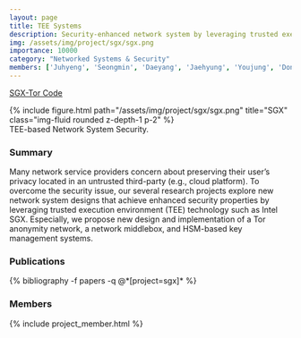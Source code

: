 ```yaml
---
layout: page
title: TEE Systems
description: Security-enhanced network system by leveraging trusted execution environment (TEE)
img: /assets/img/project/sgx/sgx.png
importance: 10000
category: "Networked Systems & Security"
members: ['Juhyeng', 'Seongmin', 'Daeyang', 'Jaehyung', 'Youjung', 'Dongsu']
---
```


<p class="profile-buttons">
    <a class="btn z-depth-0" href="https://github.com/kaist-ina/SGX-Tor">SGX-Tor Code</a>
</p>

<div class="row justify-content-sm-center">
    <div class="col-md mt-3 col-md-9">
        {% include figure.html path="/assets/img/project/sgx/sgx.png" title="SGX" class="img-fluid rounded z-depth-1 p-2" %}
        <div class="caption">
            TEE-based Network System Security.
        </div>
    </div>
</div>



<h3>Summary</h3>
Many network service providers concern about preserving their user’s privacy located in an untrusted third-party (e.g., cloud platform). To overcome the security issue, our several research projects explore new network system designs that achieve enhanced security properties by leveraging trusted execution environment (TEE) technology such as Intel SGX. Especially, we propose new design and implementation of a Tor anonymity network, a network middlebox, and HSM-based key management systems.


<h3>Publications</h3>
<div class="publications">
{% bibliography -f papers -q @*[project=sgx]* %}
</div>

<h3>Members</h3>
{% include project_member.html %}
